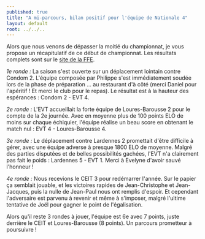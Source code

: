 ```yaml
---
published: true
title: "A mi-parcours, bilan positif pour l'équipe de Nationale 4"
layout: default
root: ../../..
---
```


Alors que nous venons de dépasser la moitié du championnat, je vous propose un récapitulatif de ce début de championnat. Les résultats complets sont sur le [site de la FFE](http://www.echecs.asso.fr/Equipes.aspx?Groupe=84 "Nationale 4/Midi-Pyrénées/Groupe 1").

_1e ronde :_ La saison s'est ouverte sur un déplacement lointain contre Condom 2. L'équipe composée par Philippe s'est immédiatement soudée lors de la phase de préparation ... au restaurant d'à côté (merci Daniel pour l'apéritif ! Et merci le club pour le repas). Le résultat est à la hauteur des espérances : Condom 2 - EVT 4.

_2e ronde :_ L'EVT accueillait la forte équipe de Loures-Barousse 2 pour le compte de la 2e journée. Avec en moyenne plus de 100 points ELO de moins sur chaque échiquier, l'équipe réalise un beau score en obtenant le match nul : EVT 4 - Loures-Barousse 4.

_3e ronde :_ Le déplacement contre Lardennes 2 promettait d'être difficile à gérer, avec une équipe adverse à presque 1800 ELO de moyenne. Malgré des parties disputées et de belles possibilités gachées, l'EVT n'a clairement pas fait le poids : Lardennes 5 - EVT 1.  Merci à Evelyne d'avoir sauvé l'honneur !

_4e ronde :_ Nous recevions le CEIT 3 pour redémarrer l'année. Sur le papier ça semblait jouable, et les victoires rapides de Jean-Christophe et Jean-Jacques, puis la nulle de Jean-Paul nous ont remplis d'espoir. Et cependant l'adversaire est parvenu à revenir et même à s'imposer, malgré l'ultime tentative de Joël pour gagner le point de l'égalisation.

Alors qu'il reste 3 rondes à jouer, l'équipe est 6e avec 7 points, juste derrière le CEIT et Loures-Barousse (8 points). Un parcours prometteur à poursuivre !
